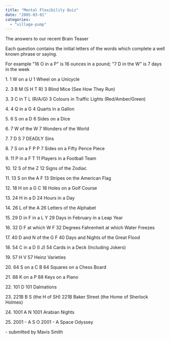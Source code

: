 ```yaml
---
title: "Mental Flexibility Quiz"
date: "2005-03-01"
categories: 
  - "village-pump"
---
```


The answers to our recent Brain Teaser

Each question contains the initial letters of the words which complete a well known phrase or saying.

For example "16 O in a P" is 16 ounces in a pound; "7 D in the W" is 7 days in the week

1\. 1 W on a U 1 Wheel on a Unicycle

2\. 3 B M (S H T R) 3 Blind Mice (See How They Run)

3\. 3 C in T L (R/A/G) 3 Colours in Traffic Lights (Red/Amber/Green)

4\. 4 Q in a G 4 Quarts in a Gallon

5\. 6 S on a D 6 Sides on a Dice

6\. 7 W of the W 7 Wonders of the World

7\. 7 D S 7 DEADLY Sins

8\. 7 S on a F P P 7 Sides on a Fifty Pence Piece

9\. 11 P in a F T 11 Players in a Football Team

10\. 12 S of the Z 12 Signs of the Zodiac

11\. 13 S on the A F 13 Stripes on the American Flag

12\. 18 H on a G C 18 Holes on a Golf Course

13\. 24 H in a D 24 Hours in a Day

14\. 26 L of the A 26 Letters of the Alphabet

15\. 29 D in F in a L Y 29 Days in February in a Leap Year

16\. 32 D F at which W F 32 Degrees Fahrenheit at which Water Freezes

17\. 40 D and N of the G F 40 Days and Nights of the Great Flood

18\. 54 C in a D (I J) 54 Cards in a Deck (Including Jokers)

19\. 57 H V 57 Heinz Varieties

20\. 64 S on a C B 64 Squares on a Chess Board

21\. 88 K on a P 88 Keys on a Piano

22\. 101 D 101 Dalmations

23\. 221B B S (the H of SH) 221B Baker Street (the Home of Sherlock Holmes)

24\. 1001 A N 1001 Arabian Nights

25\. 2001 - A S O 2001 - A Space Odyssey

\- submitted by Mavis Smith
